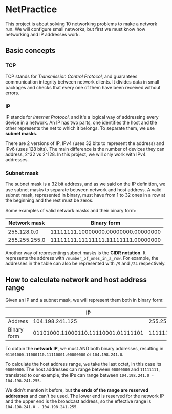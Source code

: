 # NetPractice

This project is about solving 10 networking problems to make a network run. We will
configure small networks, but first we must know how networking and IP addresses
work.

## Basic concepts

### TCP

TCP stands for *Transmission Control Protocol*, and guarantees communication
integrity between network clients. It divides data in small packages and checks
that every one of them have been received without errors.

### IP

IP stands for *Internet Protocol*, and it's a logical way of addressing every
device in a network. An IP has two parts, one identifies the host and the other
represents the net to which it belongs. To separate them, we use **subnet
masks**.

There are 2 versions of IP, IPv4 (uses 32 bits to represent the address) and
IPv6 (uses 128 bits). The main difference is the number of devices they can
address, 2^32 vs 2^128. In this project, we will only work with IPv4 addresses.

### Subnet mask

The subnet mask is a 32 bit address, and as we said on the IP definition, we use
subnet masks to separate between network and host address. A valid subnet mask,
represented in binary, must have from 1 to 32 ones in a row at the beginning and
the rest must be zeros.

Some examples of valid network masks and their binary form:

| Network mask  | Binary form                         |
|---------------|-------------------------------------|
| 255.128.0.0   | 11111111.10000000.00000000.00000000 |
| 255.255.255.0 | 11111111.11111111.11111111.00000000 |

Another way of representing subnet masks is the **CIDR notation**. It represents
the address with `/number_of_ones_in_a_row`. For example, the addresses in the
table can also be represented with `/9` and `/24` respectively.

## How to calculate network and host address range

Given an IP and a subnet mask, we will represent them both in binary form:

|             | IP                                  | Network Mask                        |
|-------------|-------------------------------------|-------------------------------------|
| Address     | 104.198.241.125                     | 255.255.255.0                       |
| Binary form | 01101000.11000110.11110001.01111101 | 11111111.11111111.11111111.00000000 |

To obtain the **network IP**, we must AND both binary addresses, resulting in
`01101000.11000110.11110001.00000000` or `104.198.241.0`.

To calculate the host address range, we take the last octet, in this case its
`00000000`. The host addresses can range between `00000000` and `11111111`,
translated to our example, the IPs can range between `104.198.241.0 -
104.198.241.255`.

We didn't mention it before, but **the ends of the range are reserved
addresses** and can't be used. The lower end is reserved for the network IP and
the upper end is the broadcast address, so the effective range is `104.198.241.0 - 104.198.241.255`.

